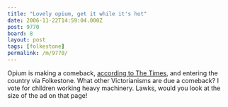```yaml
---
title: "Lovely opium, get it while it's hot"
date: 2006-11-22T14:59:04.000Z
post: 9770
board: 8
layout: post
tags: [folkestone]
permalink: /m/9770/
---
```

Opium is making a comeback, <a rel="nofollow noopener" href="http://www.timesonline.co.uk/article/0,,2-2466142,00.html">according to The Times</a>, and entering the country via Folkestone. What other Victorianisms are due a comeback? I vote for children working heavy machinery.
Lawks, would you look at the size of the ad on that page!
